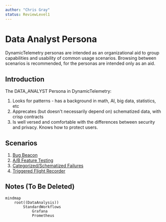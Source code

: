 ```yaml
---
author: "Chris Gray"
status: ReviewLevel1
---
```


# Data Analyst Persona

DynamicTelemetry personas are intended as an organizational aid to group
capabilities and usability of common usage scenarios. Browsing between scenarios
is recommended, for the personas are intended only as an aid.

## Introduction

The DATA_ANALYST Persona in DynamicTelemetry:

1. Looks for patterns - has a background in math, AI, big data, statistics, etc
1. Apprecates (but doesn't necessarily depend on) schematized data, with crisp
   contracts
1. Is well versed and comfortable with the differences between security and
   privacy. Knows how to protect users.

## Scenarios

1. [Bug Beacon](./PositionPaper.ClearFailuresViaSchema.document.md)
1. [A/B Feature Testing](./PositionPaper.ABTestingWithRichDiagnostics.document.md)
1. [Categorized/Schematized Failures](./PositionPaper.ClearFailuresViaSchema.document.md)
1. [Triggered Flight Recorder](./PositionPaper.TriggeredCollections.document.md)

## Notes (To Be Deleted)

```mermaid
mindmap
    root((DataAnalysis))
        StandardWorkflows
            Grafana
            Prometheus
```
